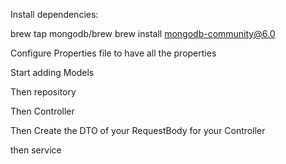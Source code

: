 Install dependencies:

brew tap mongodb/brew brew install mongodb-community@6.0

Configure Properties file to have all the properties

Start adding Models 

Then repository 

Then Controller

Then Create the DTO of your RequestBody for your Controller

then service